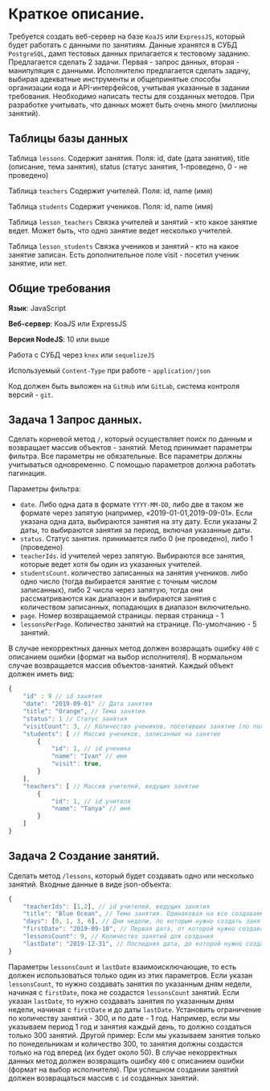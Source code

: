 # Краткое описание.
Требуется создать веб-сервер на базе `KoaJS` или `ExpressJS`, который будет работать с данными по занятиям.
Данные хранятся в СУБД `PostgreSQL`, дамп тестовых данных прилагается к тестовому заданию.
Предлагается сделать 2 задачи. Первая - запрос данных, вторая - манипуляция с данными.
Исполнителю предлагается сделать задачу, выбирая адекватные инструменты и общепринятые
способы организации кода и API-интерфейсов, учитывая указанные в задании требования.
Необходимо написать тесты для созданных методов.
При разработке учитывать, что данных может быть очень много (миллионы занятий).

## Таблицы базы данных
Таблица `lessons`.
Содержит занятия. Поля: id, date (дата занятия), title (описание, тема занятия), status (статус занятия, 1-проведено, 0 - не проведено)

Таблица `teachers`
Содержит учителей. Поля: id, name (имя)

Таблица `students`
Содержит учеников. Поля: id, name (имя)

Таблица `lesson_teachers`
Связка учителей и занятий - кто какое занятие ведет. Может быть, что одно занятие ведет несколько учителей.

Таблица `lesson_students`
Связка учеников и занятий - кто на какое занятие записан. Есть дополнительное поле visit - посетил ученик занятие, или нет.

## Общие требования
**Язык**: JavaScript

**Веб-сервер**: KoaJS или ExpressJS

**Версия NodeJS**: 10 или выше

Работа с СУБД через `knex` или `sequelizeJS`

Используемый `Content-Type` при работе - `application/json`

Код должен быть выложен на `GitHub` или `GitLab`, система контроля версий - `git`.

## Задача 1 **Запрос данных**.
Сделать корневой метод `/`, который осуществляет поиск по данным и возвращает массив объектов -
занятий.
Метод принимает параметры фильтра. Все параметры не обязательные. Все параметры должны учитываться одновременно.
С помощью параметров должна работать пагинация.

Параметры фильтра:

* `date`. Либо одна дата в формате `YYYY-MM-DD`, либо две в таком же формате через запятую
(например, «2019-01-01,2019-09-01». Если указана одна дата, выбираются занятия на эту дату. Если
указаны 2 даты, то выбираются занятия за период, включая указанные даты.
* `status`. Статус занятия. принимается либо 0 (не проведено), либо 1 (проведено)
* `teacherIds`. id учителей через запятую. Выбираются все занятия, которые ведет хотя бы один из
указанных учителей.
* `studentsCount`. количество записанных на занятия учеников. либо одно число (тогда выбирается
занятие с точным числом записанных), либо 2 числа через запятую, тогда они рассматриваются как
диапазон и выбираются занятия с количеством записанных, попадающих в диапазон включительно.
* `page`. Номер возвращаемой страницы. первая страница - 1
* `lessonsPerPage`. Количество занятий на странице. По-умолчанию - 5 занятий.

В случае некорректных данных метод должен возвращать ошибку `400` с описанием ошибки (формат
на выбор исполнителя).
В нормальном случае возвращается массив объектов-занятий. Каждый объект должен иметь вид:

```js
{
    "id" : 9 // id занятия
    "date": "2019-09-01" // Дата занятия
    "title": "Orange", // Тема занятия
    "status": 1 // Статус занятия
    "visitCount": 3, // Количество учеников, посетивших занятие (по полю visit)
    "students": [ // Массив учеников, записанных на занятие
        {
            "id": 1, // id ученика
            "name": "Ivan" // имя
            "visit": true,
        }
    ],
    "teachers": [ // Массив учителей, ведущих занятие
        {
            "id": 1, // id учителя
            "name": "Tanya" // имя
        }
    ]
}
```

## Задача 2 Создание занятий.
Сделать метод `/lessons`, который будет создавать одно или несколько занятий.
Входные данные в виде json-объекта:

```js
{
    "teacherIds": [1,2], // id учителей, ведущих занятия
    "title": "Blue Ocean", // Тема занятия. Одинаковая на все создаваемые занятия
    "days": [0, 1, 3, 6], // Дни недели, по которым нужно создать занятия, где 0 - это воскресенье
    "firstDate": "2019-09-10", // Первая дата, от которой нужно создавать занятия
    "lessonsCount": 9, // Количество занятий для создания
    "lastDate": "2019-12-31", // Последняя дата, до которой нужно создавать занятия.
}
```
Параметры `lessonsCount` и `lastDate` взаимоисключающие, то есть должен использоваться только один из этих параметров.
Если указан `lessonsCount`, то нужно создавать занятия по указанным дням недели, начиная с `firstDate`, пока не создастся `lessonsCount` занятий.
Если указан `lastDate`, то нужно создавать занятия по указанным дням недели, начиная с `firstDate` и до даты `lastDate`.
Установить ограничение по количеству занятий - 300, и по дате - 1 год. Например, если мы указываем период 1 год и занятия каждый день, то должно создаться только 300 занятий. Другой пример: Если мы указываем занятия только по понедельникам и количество 300, то занятия должны создастся только на год вперед (их будет около 50).
В случае некорректных данных метод должен возвращать ошибку `400` с описанием ошибки (формат на выбор исполнителя).
При успешном создании занятий должен возвращаться массив с `id` созданных занятий.
